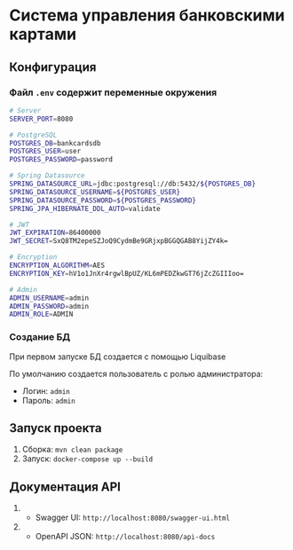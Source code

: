 # Система управления банковскими картами
## Конфигурация

### Файл `.env` содержит переменные окружения

```bash
# Server
SERVER_PORT=8080

# PostgreSQL
POSTGRES_DB=bankcardsdb
POSTGRES_USER=user
POSTGRES_PASSWORD=password

# Spring Datasource
SPRING_DATASOURCE_URL=jdbc:postgresql://db:5432/${POSTGRES_DB}
SPRING_DATASOURCE_USERNAME=${POSTGRES_USER}
SPRING_DATASOURCE_PASSWORD=${POSTGRES_PASSWORD}
SPRING_JPA_HIBERNATE_DDL_AUTO=validate

# JWT
JWT_EXPIRATION=86400000
JWT_SECRET=SxQ8TM2epeSZJoQ9CydmBe9GRjxpBGGQGAB8YijZY4k=

# Encryption
ENCRYPTION_ALGORITHM=AES
ENCRYPTION_KEY=hV1o1JnXr4rgwlBpUZ/KL6mPEDZkwGT76jZcZGIIIoo=

# Admin
ADMIN_USERNAME=admin
ADMIN_PASSWORD=admin
ADMIN_ROLE=ADMIN
```

### Создание БД
При первом запуске БД создается с помощью Liquibase

По умолчанию создается пользователь с ролью администратора:
- Логин: `admin`
- Пароль: `admin`

## Запуск проекта

1. Сборка: `mvn clean package`
2. Запуск: `docker-compose up --build`

## Документация API

1. - Swagger UI: `http://localhost:8080/swagger-ui.html`
2. - OpenAPI JSON: `http://localhost:8080/api-docs`
